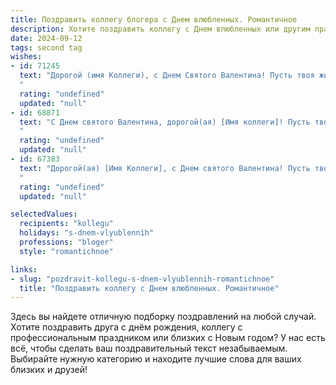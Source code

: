 ```yaml
---
title: Поздравить коллегу блогера с Днем влюбленных. Романтичное
description: Хотите поздравить коллегу с Днем влюбленных или другим праздником? Наш ИИ создаст незабываемое поздравление, а вы обязательно выделитесь среди других.  
date: 2024-09-12
tags: second tag
wishes:
- id: 71245
  text: "Дорогой (имя Коллеги), с Днем Святого Валентина! Пусть твоя жизнь будет наполнена вдохновением, любовью и яркими красками, как твои блоги. ❤️
  "
  rating: "undefined"
  updated: "null"
- id: 68871
  text: "С Днем святого Валентина, дорогой(ая) [Имя коллеги]! Пусть твоя блогерская жизнь будет полна любви, вдохновения и невероятных историй, которые тронут сердца твоих читателей.
  "
  rating: "undefined"
  updated: "null"
- id: 67383
  text: "Дорогой(ая) [Имя Коллеги], с Днем святого Валентина! Пусть твоя жизнь будет такой же яркой и вдохновляющей, как твои блоги. Желаю тебе море любви, незабываемых моментов и, конечно же, новых творческих идей.
  "
  rating: "undefined"
  updated: "null"

selectedValues:
  recipients: "kollegu"
  holidays: "s-dnem-vlyublennih"
  professions: "bloger"
  style: "romantichnoe"

links:
- slug: "pozdravit-kollegu-s-dnem-vlyublennih-romantichnoe"
  title: "Поздравить коллегу с Днем влюбленных. Романтичное"
---
```


Здесь вы найдете отличную подборку поздравлений на любой случай. 
Хотите поздравить друга с днём рождения, коллегу с профессиональным праздником или близких с Новым годом? У нас есть всё, чтобы сделать ваш поздравительный текст незабываемым. Выбирайте нужную категорию и находите лучшие слова для ваших близких и друзей!
